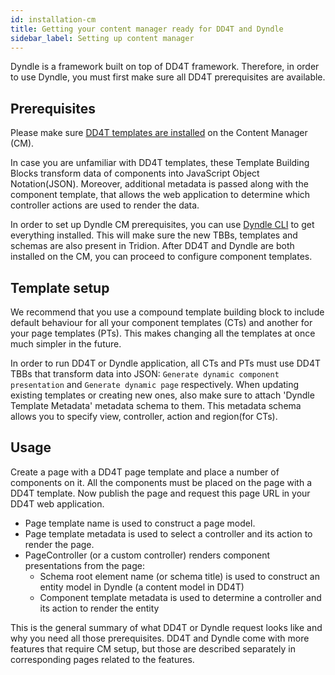 ```yaml
---
id: installation-cm
title: Getting your content manager ready for DD4T and Dyndle
sidebar_label: Setting up content manager
---
```


Dyndle is a framework built on top of DD4T framework. Therefore, in order to use Dyndle, you must first make sure all DD4T prerequisites are available.

## Prerequisites

Please make sure [DD4T templates are installed](https://github.com/dd4t/DD4T.Core/wiki/Installing-the-DD4T-templates) on the Content Manager (CM).

In case you are unfamiliar with DD4T templates, these Template Building Blocks transform data of components into JavaScript Object Notation(JSON). Moreover, additional metadata is passed along with the component template, that allows the web application to determine which controller actions are used to render the data.

In order to set up Dyndle CM prerequisites, you can use [Dyndle CLI](cli) to get everything installed. This will make sure the new TBBs, templates and schemas are also present in Tridion. After DD4T and Dyndle are both installed on the CM, you can proceed to configure component templates.

## Template setup

We recommend that you use a compound template building block to include default behaviour for all your component templates (CTs) and another for your page templates (PTs). This makes changing all the templates at once much simpler in the future.

In order to run DD4T or Dyndle application, all CTs and PTs must use DD4T TBBs that transform data into JSON: `Generate dynamic component presentation` and `Generate dynamic page` respectively. When updating existing templates or creating new ones, also make sure to attach 'Dyndle Template Metadata' metadata schema to them. This metadata schema allows you to specify view, controller, action and region(for CTs).

## Usage

Create a page with a DD4T page template and place a number of components on it. All the components must be placed on the page with a DD4T template. Now publish the page and request this page URL in your DD4T web application.

- Page template name is used to construct a page model.
- Page template metadata is used to select a controller and its action to render the page.
- PageController (or a custom controller) renders component presentations from the page:
  - Schema root element name (or schema title) is used to construct an entity model in Dyndle (a content model in DD4T)
  - Component template metadata is used to determine a controller and its action to render the entity

This is the general summary of what DD4T or Dyndle request looks like and why you need all those prerequisites. DD4T and Dyndle come with more features that require CM setup, but those are described separately in corresponding pages related to the features.
